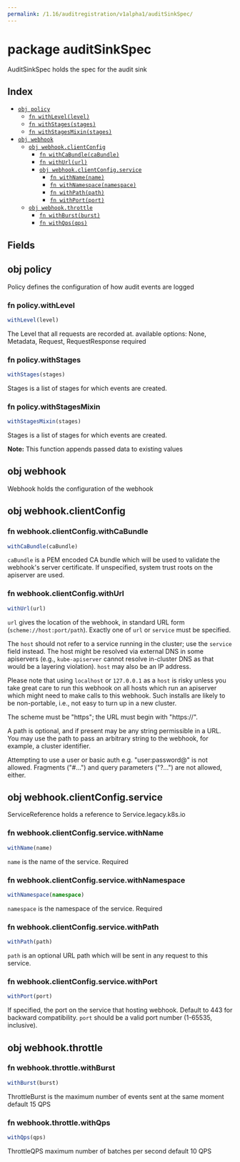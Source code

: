 ```yaml
---
permalink: /1.16/auditregistration/v1alpha1/auditSinkSpec/
---
```


# package auditSinkSpec

AuditSinkSpec holds the spec for the audit sink

## Index

* [`obj policy`](#obj-policy)
  * [`fn withLevel(level)`](#fn-policywithlevel)
  * [`fn withStages(stages)`](#fn-policywithstages)
  * [`fn withStagesMixin(stages)`](#fn-policywithstagesmixin)
* [`obj webhook`](#obj-webhook)
  * [`obj webhook.clientConfig`](#obj-webhookclientconfig)
    * [`fn withCaBundle(caBundle)`](#fn-webhookclientconfigwithcabundle)
    * [`fn withUrl(url)`](#fn-webhookclientconfigwithurl)
    * [`obj webhook.clientConfig.service`](#obj-webhookclientconfigservice)
      * [`fn withName(name)`](#fn-webhookclientconfigservicewithname)
      * [`fn withNamespace(namespace)`](#fn-webhookclientconfigservicewithnamespace)
      * [`fn withPath(path)`](#fn-webhookclientconfigservicewithpath)
      * [`fn withPort(port)`](#fn-webhookclientconfigservicewithport)
  * [`obj webhook.throttle`](#obj-webhookthrottle)
    * [`fn withBurst(burst)`](#fn-webhookthrottlewithburst)
    * [`fn withQps(qps)`](#fn-webhookthrottlewithqps)

## Fields

## obj policy

Policy defines the configuration of how audit events are logged

### fn policy.withLevel

```ts
withLevel(level)
```

The Level that all requests are recorded at. available options: None, Metadata, Request, RequestResponse required

### fn policy.withStages

```ts
withStages(stages)
```

Stages is a list of stages for which events are created.

### fn policy.withStagesMixin

```ts
withStagesMixin(stages)
```

Stages is a list of stages for which events are created.

**Note:** This function appends passed data to existing values

## obj webhook

Webhook holds the configuration of the webhook

## obj webhook.clientConfig



### fn webhook.clientConfig.withCaBundle

```ts
withCaBundle(caBundle)
```

`caBundle` is a PEM encoded CA bundle which will be used to validate the webhook's server certificate. If unspecified, system trust roots on the apiserver are used.

### fn webhook.clientConfig.withUrl

```ts
withUrl(url)
```

`url` gives the location of the webhook, in standard URL form (`scheme://host:port/path`). Exactly one of `url` or `service` must be specified.

The `host` should not refer to a service running in the cluster; use the `service` field instead. The host might be resolved via external DNS in some apiservers (e.g., `kube-apiserver` cannot resolve in-cluster DNS as that would be a layering violation). `host` may also be an IP address.

Please note that using `localhost` or `127.0.0.1` as a `host` is risky unless you take great care to run this webhook on all hosts which run an apiserver which might need to make calls to this webhook. Such installs are likely to be non-portable, i.e., not easy to turn up in a new cluster.

The scheme must be "https"; the URL must begin with "https://".

A path is optional, and if present may be any string permissible in a URL. You may use the path to pass an arbitrary string to the webhook, for example, a cluster identifier.

Attempting to use a user or basic auth e.g. "user:password@" is not allowed. Fragments ("#...") and query parameters ("?...") are not allowed, either.

## obj webhook.clientConfig.service

ServiceReference holds a reference to Service.legacy.k8s.io

### fn webhook.clientConfig.service.withName

```ts
withName(name)
```

`name` is the name of the service. Required

### fn webhook.clientConfig.service.withNamespace

```ts
withNamespace(namespace)
```

`namespace` is the namespace of the service. Required

### fn webhook.clientConfig.service.withPath

```ts
withPath(path)
```

`path` is an optional URL path which will be sent in any request to this service.

### fn webhook.clientConfig.service.withPort

```ts
withPort(port)
```

If specified, the port on the service that hosting webhook. Default to 443 for backward compatibility. `port` should be a valid port number (1-65535, inclusive).

## obj webhook.throttle



### fn webhook.throttle.withBurst

```ts
withBurst(burst)
```

ThrottleBurst is the maximum number of events sent at the same moment default 15 QPS

### fn webhook.throttle.withQps

```ts
withQps(qps)
```

ThrottleQPS maximum number of batches per second default 10 QPS